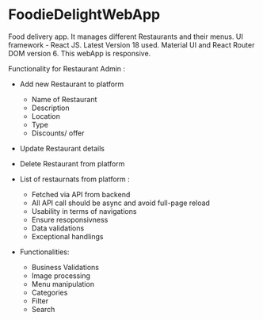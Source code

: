 # FoodieDelightWebApp

Food delivery app. It manages different Restaurants and their menus. 
UI framework - React JS. Latest Version 18 used. 
Material UI and React Router DOM version 6. 
This webApp is responsive.

Functionality for Restaurant Admin :
- Add new Restaurant to platform 
    - Name of Restaurant 
    - Description
    - Location
    - Type
    - Discounts/ offer

- Update Restaurant details
- Delete Restaurant from platform
- List of restaurnats from platform :
    - Fetched via API from backend 
    - All API call should be async and avoid full-page reload 
    - Usability in terms of navigations
    - Ensure resoponsivness
    - Data validations
    - Exceptional handlings

- Functionalities:
    - Business Validations
    - Image processing
    - Menu manipulation 
    - Categories
    - Filter
    - Search
